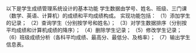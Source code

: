 以下是学生成绩管理系统设计的基本功能
学生数据由学号、姓名、班级、三门课（数学、英语、计算机）的成绩和平均成绩构成。
实现功能包括：
（1）添加学生的记录；
（2）查询学生（分别按学号和姓名）；
（3）对学生数据排序（分别按平均成绩和计算机成绩的降序）；
（4）删除学生记录；
（5）修改学生记录；
（6）班级成绩分析（各科平均成绩、最高分、最低分、及格率）；
（7）输出学生信息表。